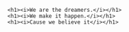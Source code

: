 <!DOCTYPE html>
<html lang="en">

<body>
   
    <h1><i>We are the dreamers.</i></h1>
    <h1><i>We make it happen.</i></h1>
    <h1><i>Cause we believe it</i></h1>
</body>
</html>
